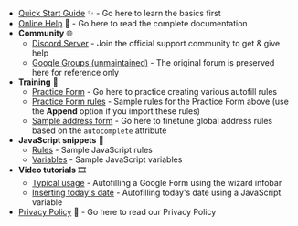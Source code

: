 - [Quick Start Guide](https://www.tohodo.com/autofill/quickstart) ✨ - Go here to learn the basics first
- [Online Help](https://www.tohodo.com/autofill/help) 📔 - Go here to read the complete documentation
- **Community** 🌐
  - [Discord Server](https://discord.gg/NY6xxsQBRD) - Join the official support community to get & give help
  - [Google Groups (unmaintained)](https://groups.google.com/g/chrome-autofill) - The original forum is preserved here for reference only
- **Training** 💪
  - [Practice Form](https://www.tohodo.com/autofill/form) - Go here to practice creating various autofill rules
  - [Practice Form rules](https://pastebin.com/raw/k5j87pZB) - Sample rules for the Practice Form above (use the **Append** option if you import these rules)
  - [Sample address form](https://greenido.github.io/Product-Site-101/form-cc-example.html) - Go here to finetune global address rules based on the `autocomplete` attribute
- **JavaScript snippets** 📜
  - [Rules](https://github.com/thdoan/autofill-snippets/blob/main/rules.txt) - Sample JavaScript rules
  - [Variables](https://github.com/thdoan/autofill-snippets/blob/main/variables.txt) - Sample JavaScript variables
- **Video tutorials** 🎞️
  - [Typical usage](https://youtu.be/1w0GH46bte0) - Autofilling a Google Form using the wizard infobar
  - [Inserting today's date](https://youtu.be/rFwTjuhI1hE) - Autofilling today's date using a JavaScript variable
- [Privacy Policy](https://www.tohodo.com/autofill/privacy) 🔏 - Go here to read our Privacy Policy
